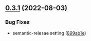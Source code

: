 ## [0.3.1](https://github.com/hamalt/scsaver/compare/v0.3.0...v0.3.1) (2022-08-03)


### Bug Fixes

* semantic-relesae setting ([899ab1e](https://github.com/hamalt/scsaver/commit/899ab1e983cd91e700365ddcdcf250e65c3fe1a2))
